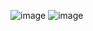 ![image](https://github.com/user-attachments/assets/394e4f6c-f509-447a-acaf-c3e09ebef983)
![image](https://github.com/user-attachments/assets/9e2c5377-5c04-4cd9-8a33-fc753a790a60)



